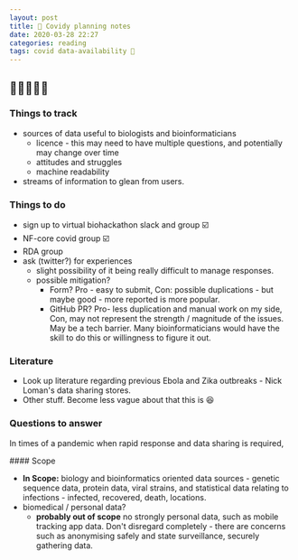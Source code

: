 ```yaml
---
layout: post
title: 🦠 Covidy planning notes
date: 2020-03-28 22:27
categories: reading
tags: covid data-availability 🦠
---
```


## 🦠🦠🦠🦠🦠

### Things to track

- sources of data useful to biologists and bioinformaticians
  - licence - this may need to have multiple questions, and potentially may change over time
  - attitudes and struggles
  - machine readability
- streams of information to glean from users.

### Things to do
- sign up to virtual biohackathon slack and group ☑️
- NF-core covid group ☑️
- RDA group
- ask (twitter?) for experiences
  - slight possibility of it being really difficult to manage responses.
  - possible mitigation?
      - Form? Pro - easy to submit, Con: possible duplications - but maybe good - more reported is more popular.
      - GitHub PR? Pro- less duplication and manual work on my side, Con, may not represent the strength / magnitude of the issues. May be a tech barrier. Many bioinformaticians would have the skill to do this or willingness to figure it out.

### Literature
- Look up literature regarding previous Ebola and Zika outbreaks - Nick Loman's data sharing stores.
- Other stuff. Become less vague about that this is 😆

### Questions to answer

In times of a pandemic when rapid response and data sharing is required,

#### Scope
- **In Scope:** biology and bioinformatics oriented data sources - genetic sequence data, protein data, viral strains, and statistical data relating to infections - infected, recovered, death, locations.
- biomedical / personal data?
  - **probably out of scope** no strongly personal data, such as mobile tracking app data. Don't disregard completely - there are concerns such as anonymising safely and state surveillance, securely gathering data.
